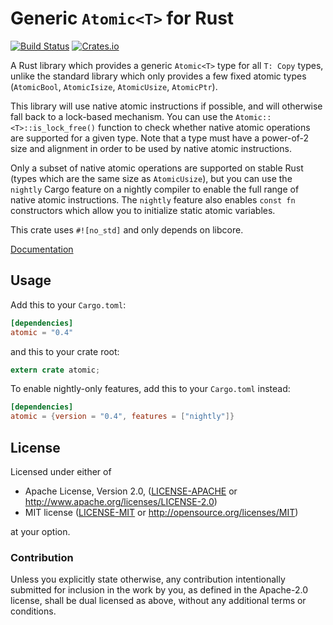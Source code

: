 Generic `Atomic<T>` for Rust
============================

[![Build Status](https://travis-ci.org/Amanieu/atomic-rs.svg?branch=master)](https://travis-ci.org/Amanieu/atomic-rs) [![Crates.io](https://img.shields.io/crates/v/atomic.svg)](https://crates.io/crates/atomic)

A Rust library which provides a generic `Atomic<T>` type for all `T: Copy` types, unlike the standard library which only provides a few fixed atomic types (`AtomicBool`, `AtomicIsize`, `AtomicUsize`, `AtomicPtr`).

This library will use native atomic instructions if possible, and will otherwise fall back to a lock-based mechanism. You can use the `Atomic::<T>::is_lock_free()` function to check whether native atomic operations are supported for a given type. Note that a type must have a power-of-2 size and alignment in order to be used by native atomic instructions.

Only a subset of native atomic operations are supported on stable Rust (types which are the same size as `AtomicUsize`), but you can use the `nightly` Cargo feature on a nightly compiler to enable the full range of native atomic instructions. The `nightly` feature also enables `const fn` constructors which allow you to initialize static atomic variables.

This crate uses `#![no_std]` and only depends on libcore.

[Documentation](https://amanieu.github.io/atomic-rs/atomic/index.html)

## Usage

Add this to your `Cargo.toml`:

```toml
[dependencies]
atomic = "0.4"
```

and this to your crate root:

```rust
extern crate atomic;
```

To enable nightly-only features, add this to your `Cargo.toml` instead:

```toml
[dependencies]
atomic = {version = "0.4", features = ["nightly"]}
```

## License

Licensed under either of

 * Apache License, Version 2.0, ([LICENSE-APACHE](LICENSE-APACHE) or http://www.apache.org/licenses/LICENSE-2.0)
 * MIT license ([LICENSE-MIT](LICENSE-MIT) or http://opensource.org/licenses/MIT)

at your option.

### Contribution

Unless you explicitly state otherwise, any contribution intentionally submitted
for inclusion in the work by you, as defined in the Apache-2.0 license, shall be dual licensed as above, without any
additional terms or conditions.
